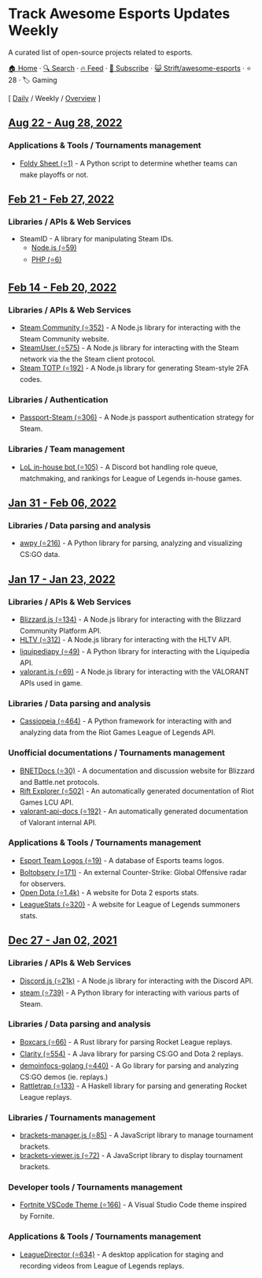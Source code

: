 # Track Awesome Esports Updates Weekly

A curated list of open-source projects related to esports.

[🏠 Home](/README.md) · [🔍 Search](https://www.trackawesomelist.com/search/) · [🔥 Feed](https://www.trackawesomelist.com/Strift/awesome-esports/week/rss.xml) · [📮 Subscribe](https://trackawesomelist.us17.list-manage.com/subscribe?u=d2f0117aa829c83a63ec63c2f&id=36a103854c) · [😺 Strift/awesome-esports](https://github.com/Strift/awesome-esports) · ⭐ 28 · 🏷️ Gaming

[ [Daily](/content/Strift/awesome-esports/README.md) / Weekly / [Overview](/content/Strift/awesome-esports/readme/README.md) ]

## [Aug 22 - Aug 28, 2022](/content/2022/34/README.md)

### Applications & Tools / Tournaments management

*   [Foldy Sheet (⭐1)](https://github.com/chhopsky/foldysheet) - A Python script to determine whether teams can make playoffs or not.

## [Feb 21 - Feb 27, 2022](/content/2022/8/README.md)

### Libraries / APIs & Web Services

*   SteamID - A library for manipulating Steam IDs.
    *   [Node.js (⭐59)](https://github.com/DoctorMcKay/node-steamid)
    *   [PHP (⭐6)](https://github.com/DoctorMcKay/php-steamid)

## [Feb 14 - Feb 20, 2022](/content/2022/7/README.md)

### Libraries / APIs & Web Services

*   [Steam Community (⭐352)](https://github.com/DoctorMcKay/node-steamcommunity) - A Node.js library for interacting with the Steam Community website.
*   [SteamUser (⭐575)](https://github.com/DoctorMcKay/node-steam-user) - A Node.js library for interacting with the Steam network via the the Steam client protocol.
*   [Steam TOTP (⭐192)](https://github.com/DoctorMcKay/node-steam-totp) - A Node.js library for generating Steam-style 2FA codes.

### Libraries / Authentication

*   [Passport-Steam (⭐306)](https://github.com/liamcurry/passport-steam) - A Node.js passport authentication strategy for Steam.

### Libraries / Team management

*   [LoL in-house bot (⭐105)](https://github.com/mrtolkien/inhouse_bot) - A Discord bot handling role queue, matchmaking, and rankings for League of Legends in-house games.

## [Jan 31 - Feb 06, 2022](/content/2022/5/README.md)

### Libraries / Data parsing and analysis

*   [awpy (⭐216)](https://github.com/pnxenopoulos/awpy) - A Python library for parsing, analyzing and visualizing CS:GO data.

## [Jan 17 - Jan 23, 2022](/content/2022/3/README.md)

### Libraries / APIs & Web Services

*   [Blizzard.js (⭐134)](https://github.com/benweier/blizzard.js) - A Node.js library for interacting with the Blizzard Community Platform API.
*   [HLTV (⭐312)](https://github.com/gigobyte/HLTV) - A Node.js library for interacting with the HLTV API.
*   [liquipediapy (⭐49)](https://github.com/c00kie17/liquipediapy) - A Python library for interacting with the Liquipedia API.
*   [valorant.js (⭐69)](https://github.com/liamcottle/valorant.js) - A Node.js library for interacting with the VALORANT APIs used in game.

### Libraries / Data parsing and analysis

*   [Cassiopeia (⭐464)](https://github.com/meraki-analytics/cassiopeia) - A Python framework for interacting with and analyzing data from the Riot Games League of Legends API.

### Unofficial documentations / Tournaments management

*   [BNETDocs (⭐30)](https://github.com/BNETDocs/bnetdocs-web) - A documentation and discussion website for Blizzard and Battle.net protocols.
*   [Rift Explorer (⭐502)](https://github.com/Pupix/rift-explorer) - An automatically generated documentation of Riot Games LCU API.
*   [valorant-api-docs (⭐192)](https://github.com/techchrism/valorant-api-docs) - An automatically generated documentation of Valorant internal API.

### Applications & Tools / Tournaments management

*   [Esport Team Logos (⭐19)](https://github.com/lootmarket/esport-team-logos) - A database of Esports teams logos.
*   [Boltobserv (⭐171)](https://github.com/boltgolt/boltobserv) - An external Counter-Strike: Global Offensive radar for observers.
*   [Open Dota (⭐1.4k)](https://github.com/odota/core) - A website for Dota 2 esports stats.
*   [LeagueStats (⭐320)](https://github.com/vkaelin/LeagueStats) - A website for League of Legends summoners stats.

## [Dec 27 - Jan 02, 2021](/content/2021/52/README.md)

### Libraries / APIs & Web Services

*   [Discord.js (⭐21k)](https://github.com/discordjs/discord.js) - A Node.js library for interacting with the Discord API.
*   [steam (⭐739)](https://github.com/ValvePython/steam/) - A Python library for interacting with various parts of Steam.

### Libraries / Data parsing and analysis

*   [Boxcars (⭐66)](https://github.com/nickbabcock/boxcars) - A Rust library for parsing Rocket League replays.
*   [Clarity (⭐554)](https://github.com/skadistats/clarity) - A Java library for parsing CS:GO and Dota 2 replays.
*   [demoinfocs-golang (⭐440)](https://github.com/markus-wa/demoinfocs-golang) - A Go library for parsing and analyzing CS:GO demos (ie. replays.)
*   [Rattletrap (⭐133)](https://github.com/tfausak/rattletrap) - A Haskell library for parsing and generating Rocket League replays.

### Libraries / Tournaments management

*   [brackets-manager.js (⭐85)](https://github.com/Drarig29/brackets-manager.js) - A JavaScript library to manage tournament brackets.
*   [brackets-viewer.js (⭐72)](https://github.com/Drarig29/brackets-viewer.js) - A JavaScript library to display tournament brackets.

### Developer tools / Tournaments management

*   [Fortnite VSCode Theme (⭐166)](https://github.com/sdras/fortnite-vscode-theme) - A Visual Studio Code theme inspired by Fornite.

### Applications & Tools / Tournaments management

*   [LeagueDirector (⭐634)](https://github.com/RiotGames/leaguedirector) - A desktop application for staging and recording videos from League of Legends replays.